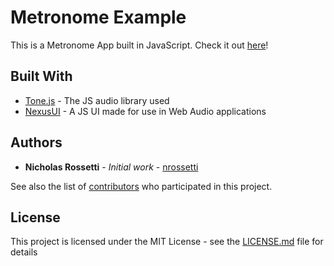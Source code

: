 # Metronome Example

This is a Metronome App built in JavaScript.
Check it out [here](http://nrossetti.com/metronome/index.html)!

## Built With

* [Tone.js](https://tonejs.github.io/) - The JS audio library used
* [NexusUI](http://nexus-js.github.io/ui/) - A JS UI made for use in Web Audio applications

## Authors

* **Nicholas Rossetti** - *Initial work* - [nrossetti](https://github.com/nrossetti)

See also the list of [contributors](https://github.com/nrossetti/metronome_example/contributors) who participated in this project.

## License

This project is licensed under the MIT License - see the [LICENSE.md](https://github.com/nrossetti/metronome_example/LICENSE.md) file for details
